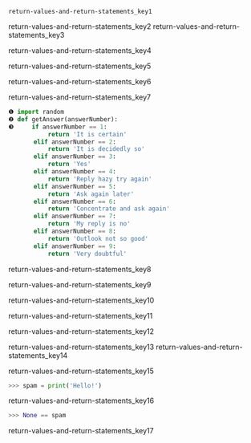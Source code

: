 ```ngMeta
return-values-and-return-statements_key1
```

return-values-and-return-statements_key2
return-values-and-return-statements_key3


return-values-and-return-statements_key4


return-values-and-return-statements_key5


return-values-and-return-statements_key6


return-values-and-return-statements_key7


```python
❶ import random
❷ def getAnswer(answerNumber):
❸     if answerNumber == 1:
           return 'It is certain'
       elif answerNumber == 2:
           return 'It is decidedly so'
       elif answerNumber == 3:
           return 'Yes'
       elif answerNumber == 4:
           return 'Reply hazy try again'
       elif answerNumber == 5:
           return 'Ask again later'
       elif answerNumber == 6:
           return 'Concentrate and ask again'
       elif answerNumber == 7:
           return 'My reply is no'
       elif answerNumber == 8:
           return 'Outlook not so good'
       elif answerNumber == 9:
           return 'Very doubtful'
```
return-values-and-return-statements_key8


return-values-and-return-statements_key9


return-values-and-return-statements_key10



return-values-and-return-statements_key11



return-values-and-return-statements_key12


return-values-and-return-statements_key13
return-values-and-return-statements_key14


return-values-and-return-statements_key15


```python
>>> spam = print('Hello!')
```
return-values-and-return-statements_key16
```python
>>> None == spam
```
return-values-and-return-statements_key17
